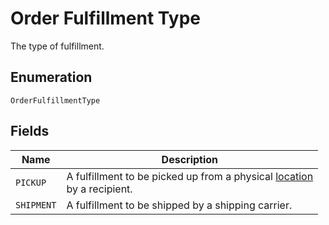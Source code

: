
# Order Fulfillment Type

The type of fulfillment.

## Enumeration

`OrderFulfillmentType`

## Fields

| Name | Description |
|  --- | --- |
| `PICKUP` | A fulfillment to be picked up from a physical [location](#type-location)<br>by a recipient. |
| `SHIPMENT` | A fulfillment to be shipped by a shipping carrier. |

